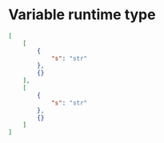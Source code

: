 # Variable runtime type

```json
[
    [
        {
            "s": "str"
        },
        {}
    ],
    [
        {
            "s": "str"
        },
        {}
    ]
]
```
